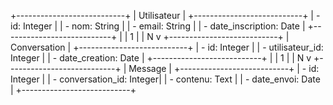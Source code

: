 +---------------------------+
|        Utilisateur        |
+---------------------------+
| - id: Integer             |
| - nom: String             |
| - email: String           |
| - date_inscription: Date  |
+---------------------------+
            |
            | 1
            |
            | N
            v
+---------------------------+
|       Conversation        |
+---------------------------+
| - id: Integer             |
| - utilisateur_id: Integer |
| - date_creation: Date     |
+---------------------------+
            |
            | 1
            |
            | N
            v
+---------------------------+
|          Message          |
+---------------------------+
| - id: Integer             |
| - conversation_id: Integer|
| - contenu: Text           |
| - date_envoi: Date        |
+---------------------------+
